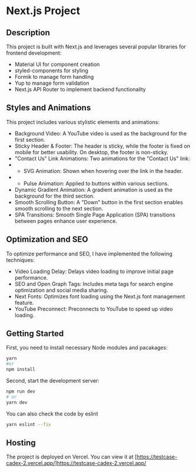 # Next.js Project

## Description
This project is built with Next.js and leverages several popular libraries for frontend development:

* Material UI for component creation
* styled-components for styling
* Formik to manage form handling 
* Yup to manage form validation
* Next.js API Router to implement backend functionality

## Styles and Animations
This project includes various stylistic elements and animations:

* Background Video: A YouTube video is used as the background for the first section.
* Sticky Header & Footer: The header is sticky, while the footer is fixed on mobile for better usability. On desktop, the footer is non-sticky.
* "Contact Us" Link Animations: Two animations for the "Contact Us" link:
* * SVG Animation: Shown when hovering over the link in the header.
* * Pulse Animation: Applied to buttons within various sections.
* Dynamic Gradient Animation: A gradient animation is used as the background for the third section.
* Smooth Scrolling Button: A "Down" button in the first section enables smooth scrolling to the next section.
* SPA Transitions: Smooth Single Page Application (SPA) transitions between pages enhance user experience.

## Optimization and SEO
To optimize performance and SEO, I have implemented the following techniques:

* Video Loading Delay: Delays video loading to improve initial page performance.
* SEO and Open Graph Tags: Includes meta tags for search engine optimization and social media sharing.
* Next Fonts: Optimizes font loading using the Next.js font management feature.
* YouTube Preconnect: Preconnects to YouTube to speed up video loading.

## Getting Started

First, you need to install necessary Node modules and pacakages:
```bash
yarn 
#or
npm install
```
Second, start the development server:

```bash
npm run dev
# or
yarn dev
```

You can also check the code by eslint 
``` bash 
yarn eslint --fix
```
## Hosting 

The project is deployed on Vercel. You can view it at [https://testcase-cadex-2.vercel.app/]https://testcase-cadex-2.vercel.app/

